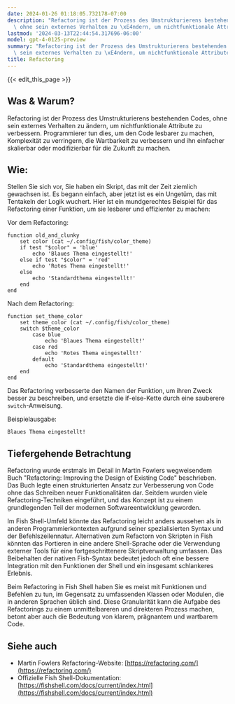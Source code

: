```yaml
---
date: 2024-01-26 01:18:05.732178-07:00
description: "Refactoring ist der Prozess des Umstrukturierens bestehenden Codes,\
  \ ohne sein externes Verhalten zu \xE4ndern, um nichtfunktionale Attribute zu verbessern.\u2026"
lastmod: '2024-03-13T22:44:54.317696-06:00'
model: gpt-4-0125-preview
summary: "Refactoring ist der Prozess des Umstrukturierens bestehenden Codes, ohne\
  \ sein externes Verhalten zu \xE4ndern, um nichtfunktionale Attribute zu verbessern.\u2026"
title: Refactoring
---
```


{{< edit_this_page >}}

## Was & Warum?
Refactoring ist der Prozess des Umstrukturierens bestehenden Codes, ohne sein externes Verhalten zu ändern, um nichtfunktionale Attribute zu verbessern. Programmierer tun dies, um den Code lesbarer zu machen, Komplexität zu verringern, die Wartbarkeit zu verbessern und ihn einfacher skalierbar oder modifizierbar für die Zukunft zu machen.

## Wie:
Stellen Sie sich vor, Sie haben ein Skript, das mit der Zeit ziemlich gewachsen ist. Es begann einfach, aber jetzt ist es ein Ungetüm, das mit Tentakeln der Logik wuchert. Hier ist ein mundgerechtes Beispiel für das Refactoring einer Funktion, um sie lesbarer und effizienter zu machen:

Vor dem Refactoring:
```fish
function old_and_clunky
    set color (cat ~/.config/fish/color_theme)
    if test "$color" = 'blue'
        echo 'Blaues Thema eingestellt!'
    else if test "$color" = 'red'
        echo 'Rotes Thema eingestellt!'
    else
        echo 'Standardthema eingestellt!'
    end
end
```

Nach dem Refactoring:
```fish
function set_theme_color
    set theme_color (cat ~/.config/fish/color_theme)
    switch $theme_color
        case blue
            echo 'Blaues Thema eingestellt!'
        case red
            echo 'Rotes Thema eingestellt!'
        default
            echo 'Standardthema eingestellt!'
    end
end
```
Das Refactoring verbesserte den Namen der Funktion, um ihren Zweck besser zu beschreiben, und ersetzte die if-else-Kette durch eine sauberere `switch`-Anweisung.

Beispielausgabe:
```
Blaues Thema eingestellt!
```

## Tiefergehende Betrachtung
Refactoring wurde erstmals im Detail in Martin Fowlers wegweisendem Buch "Refactoring: Improving the Design of Existing Code" beschrieben. Das Buch legte einen strukturierten Ansatz zur Verbesserung von Code ohne das Schreiben neuer Funktionalitäten dar. Seitdem wurden viele Refactoring-Techniken eingeführt, und das Konzept ist zu einem grundlegenden Teil der modernen Softwareentwicklung geworden.

Im Fish Shell-Umfeld könnte das Refactoring leicht anders aussehen als in anderen Programmierkontexten aufgrund seiner spezialisierten Syntax und der Befehlszeilennatur. Alternativen zum Refactorn von Skripten in Fish könnten das Portieren in eine andere Shell-Sprache oder die Verwendung externer Tools für eine fortgeschrittenere Skriptverwaltung umfassen. Das Beibehalten der nativen Fish-Syntax bedeutet jedoch oft eine bessere Integration mit den Funktionen der Shell und ein insgesamt schlankeres Erlebnis.

Beim Refactoring in Fish Shell haben Sie es meist mit Funktionen und Befehlen zu tun, im Gegensatz zu umfassenden Klassen oder Modulen, die in anderen Sprachen üblich sind. Diese Granularität kann die Aufgabe des Refactorings zu einem unmittelbareren und direkteren Prozess machen, betont aber auch die Bedeutung von klarem, prägnantem und wartbarem Code.

## Siehe auch
- Martin Fowlers Refactoring-Website: [https://refactoring.com/](https://refactoring.com/)
- Offizielle Fish Shell-Dokumentation: [https://fishshell.com/docs/current/index.html](https://fishshell.com/docs/current/index.html)
